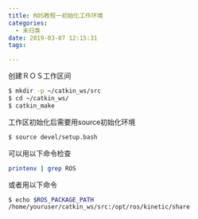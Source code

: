 ```yaml
---
title: ROS教程一初始化工作环境
categories:
  - 未归类
date: 2019-03-07 12:15:31
tags:

---
```


创建ＲＯＳ工作区间

```bash
$ mkdir -p ~/catkin_ws/src
$ cd ~/catkin_ws/
$ catkin_make
```

工作区初始化后需要用source初始化环境

```bash
$ source devel/setup.bash
```

可以用以下命令检查

```bash
printenv | grep ROS
```

或者用以下命令

```bash
$ echo $ROS_PACKAGE_PATH
/home/youruser/catkin_ws/src:/opt/ros/kinetic/share
```
